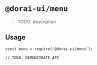 # `@dorai-ui/menu`

> TODO: description

## Usage

```
const menu = require('@dorai-ui/menu');

// TODO: DEMONSTRATE API
```
